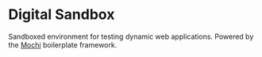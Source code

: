 # Digital Sandbox
Sandboxed environment for testing dynamic web applications. Powered by the <a href="https://github.com/codeworksdev/mochi">Mochi</a> boilerplate framework.

